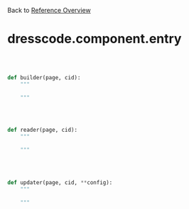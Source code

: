 
Back to [Reference Overview](https://github.com/pyrustic/dresscode/blob/master/docs/reference/README.md#readme)

# dresscode.component.entry



<br>


```python

def builder(page, cid):
    """
    
    """

```

<br>

```python

def reader(page, cid):
    """
    
    """

```

<br>

```python

def updater(page, cid, **config):
    """
    
    """

```

